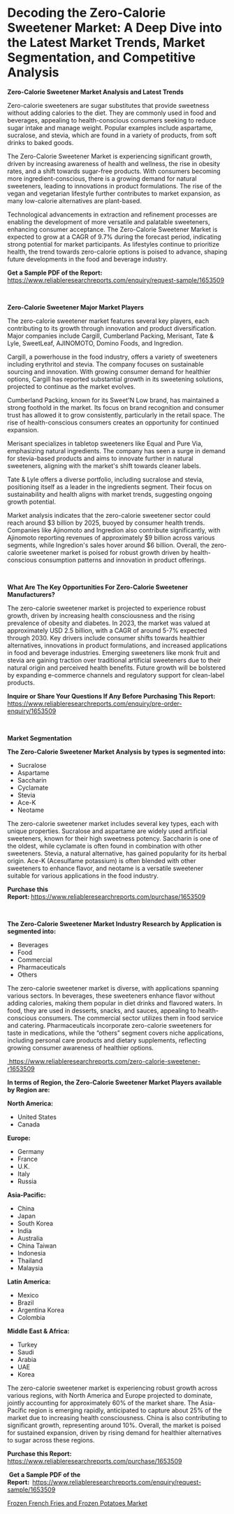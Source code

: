 <p><h1>Decoding the Zero-Calorie Sweetener Market: A Deep Dive into the Latest Market Trends, Market Segmentation, and Competitive Analysis</h1></p><p><strong>Zero-Calorie Sweetener Market Analysis and Latest Trends</strong></p>
<p><p>Zero-calorie sweeteners are sugar substitutes that provide sweetness without adding calories to the diet. They are commonly used in food and beverages, appealing to health-conscious consumers seeking to reduce sugar intake and manage weight. Popular examples include aspartame, sucralose, and stevia, which are found in a variety of products, from soft drinks to baked goods.</p><p>The Zero-Calorie Sweetener Market is experiencing significant growth, driven by increasing awareness of health and wellness, the rise in obesity rates, and a shift towards sugar-free products. With consumers becoming more ingredient-conscious, there is a growing demand for natural sweeteners, leading to innovations in product formulations. The rise of the vegan and vegetarian lifestyle further contributes to market expansion, as many low-calorie alternatives are plant-based.</p><p>Technological advancements in extraction and refinement processes are enabling the development of more versatile and palatable sweeteners, enhancing consumer acceptance. The Zero-Calorie Sweetener Market is expected to grow at a CAGR of 9.7% during the forecast period, indicating strong potential for market participants. As lifestyles continue to prioritize health, the trend towards zero-calorie options is poised to advance, shaping future developments in the food and beverage industry.</p></p>
<p><strong>Get a Sample PDF of the Report:&nbsp;</strong> <a href="https://www.reliableresearchreports.com/enquiry/request-sample/1653509?utm_campaign=2251&utm_medium=2&utm_source=Github&utm_content=ia&utm_term=07042025&utm_id=zero-calorie-sweetener">https://www.reliableresearchreports.com/enquiry/request-sample/1653509</a></p>
<p>&nbsp;</p>
<p><strong>Zero-Calorie Sweetener Major Market Players</strong></p>
<p><p>The zero-calorie sweetener market features several key players, each contributing to its growth through innovation and product diversification. Major companies include Cargill, Cumberland Packing, Merisant, Tate & Lyle, SweetLeaf, AJINOMOTO, Domino Foods, and Ingredion.</p><p>Cargill, a powerhouse in the food industry, offers a variety of sweeteners including erythritol and stevia. The company focuses on sustainable sourcing and innovation. With growing consumer demand for healthier options, Cargill has reported substantial growth in its sweetening solutions, projected to continue as the market evolves.</p><p>Cumberland Packing, known for its Sweet'N Low brand, has maintained a strong foothold in the market. Its focus on brand recognition and consumer trust has allowed it to grow consistently, particularly in the retail space. The rise of health-conscious consumers creates an opportunity for continued expansion.</p><p>Merisant specializes in tabletop sweeteners like Equal and Pure Via, emphasizing natural ingredients. The company has seen a surge in demand for stevia-based products and aims to innovate further in natural sweeteners, aligning with the market's shift towards cleaner labels.</p><p>Tate & Lyle offers a diverse portfolio, including sucralose and stevia, positioning itself as a leader in the ingredients segment. Their focus on sustainability and health aligns with market trends, suggesting ongoing growth potential.</p><p>Market analysis indicates that the zero-calorie sweetener sector could reach around $3 billion by 2025, buoyed by consumer health trends. Companies like Ajinomoto and Ingredion also contribute significantly, with Ajinomoto reporting revenues of approximately $9 billion across various segments, while Ingredion's sales hover around $6 billion. Overall, the zero-calorie sweetener market is poised for robust growth driven by health-conscious consumption patterns and innovation in product offerings.</p></p>
<p>&nbsp;</p>
<p><strong>What Are The Key Opportunities For Zero-Calorie Sweetener Manufacturers?</strong></p>
<p><p>The zero-calorie sweetener market is projected to experience robust growth, driven by increasing health consciousness and the rising prevalence of obesity and diabetes. In 2023, the market was valued at approximately USD 2.5 billion, with a CAGR of around 5-7% expected through 2030. Key drivers include consumer shifts towards healthier alternatives, innovations in product formulations, and increased applications in food and beverage industries. Emerging sweeteners like monk fruit and stevia are gaining traction over traditional artificial sweeteners due to their natural origin and perceived health benefits. Future growth will be bolstered by expanding e-commerce channels and regulatory support for clean-label products.</p></p>
<p><strong>Inquire or Share Your Questions If Any Before Purchasing This Report:</strong> <a href="https://www.reliableresearchreports.com/enquiry/pre-order-enquiry/1653509?utm_campaign=2251&utm_medium=2&utm_source=Github&utm_content=ia&utm_term=07042025&utm_id=zero-calorie-sweetener">https://www.reliableresearchreports.com/enquiry/pre-order-enquiry/1653509</a></p>
<p>&nbsp;</p>
<p><strong>Market Segmentation</strong></p>
<p><strong>The Zero-Calorie Sweetener Market Analysis by types is segmented into:</strong></p>
<p><ul><li>Sucralose</li><li>Aspartame</li><li>Saccharin</li><li>Cyclamate</li><li>Stevia</li><li>Ace-K</li><li>Neotame</li></ul></p>
<p><p>The zero-calorie sweetener market includes several key types, each with unique properties. Sucralose and aspartame are widely used artificial sweeteners, known for their high sweetness potency. Saccharin is one of the oldest, while cyclamate is often found in combination with other sweeteners. Stevia, a natural alternative, has gained popularity for its herbal origin. Ace-K (Acesulfame potassium) is often blended with other sweeteners to enhance flavor, and neotame is a versatile sweetener suitable for various applications in the food industry.</p></p>
<p><strong>Purchase this Report:&nbsp;</strong><a href="https://www.reliableresearchreports.com/purchase/1653509?utm_campaign=2251&utm_medium=2&utm_source=Github&utm_content=ia&utm_term=07042025&utm_id=zero-calorie-sweetener">https://www.reliableresearchreports.com/purchase/1653509</a></p>
<p>&nbsp;</p>
<p><strong>The Zero-Calorie Sweetener Market Industry Research by Application is segmented into:</strong></p>
<p><ul><li>Beverages</li><li>Food</li><li>Commercial</li><li>Pharmaceuticals</li><li>Others</li></ul></p>
<p><p>The zero-calorie sweetener market is diverse, with applications spanning various sectors. In beverages, these sweeteners enhance flavor without adding calories, making them popular in diet drinks and flavored waters. In food, they are used in desserts, snacks, and sauces, appealing to health-conscious consumers. The commercial sector utilizes them in food service and catering. Pharmaceuticals incorporate zero-calorie sweeteners for taste in medications, while the “others” segment covers niche applications, including personal care products and dietary supplements, reflecting growing consumer awareness of healthier options.</p></p>
<p><a href="https://www.reliableresearchreports.com/zero-calorie-sweetener-r1653509?utm_campaign=2251&utm_medium=2&utm_source=Github&utm_content=ia&utm_term=07042025&utm_id=zero-calorie-sweetener">&nbsp;https://www.reliableresearchreports.com/zero-calorie-sweetener-r1653509</a></p>
<p><strong>In terms of Region, the Zero-Calorie Sweetener Market Players available by Region are:</strong></p>
<p>
    <p> <strong> North America: </strong>
        <ul>
            <li>United States</li>
            <li>Canada</li>
        </ul>
        </p> 
    <p> <strong> Europe: </strong>
        <ul>
            <li>Germany</li>
            <li>France</li>
            <li>U.K.</li>
            <li>Italy</li>
            <li>Russia</li>
        </ul>
        </p> 
    <p> <strong> Asia-Pacific: </strong>
        <ul>
            <li>China</li>
            <li>Japan</li>
            <li>South Korea</li>
            <li>India</li>
            <li>Australia</li>
            <li>China Taiwan</li>
            <li>Indonesia</li>
            <li>Thailand</li>
            <li>Malaysia</li>
        </ul>
        </p> 
    <p> <strong> Latin America: </strong>
        <ul>
            <li>Mexico</li>
            <li>Brazil</li>
            <li>Argentina Korea</li>
            <li>Colombia</li>
        </ul>
        </p> 
    <p> <strong> Middle East & Africa: </strong>
        <ul>
            <li>Turkey</li>
            <li>Saudi</li>
            <li>Arabia</li>
            <li>UAE</li>
            <li>Korea</li>
        </ul>
    </p>
    </p>
<p><p>The zero-calorie sweetener market is experiencing robust growth across various regions, with North America and Europe projected to dominate, jointly accounting for approximately 60% of the market share. The Asia-Pacific region is emerging rapidly, anticipated to capture about 25% of the market due to increasing health consciousness. China is also contributing to significant growth, representing around 10%. Overall, the market is poised for sustained expansion, driven by rising demand for healthier alternatives to sugar across these regions.</p></p>
<p><strong>Purchase this Report: </strong><a href="https://www.reliableresearchreports.com/purchase/1653509?utm_campaign=2251&utm_medium=2&utm_source=Github&utm_content=ia&utm_term=07042025&utm_id=zero-calorie-sweetener">https://www.reliableresearchreports.com/purchase/1653509</a></p>
<p>&nbsp;<strong>Get a Sample PDF of the Report:&nbsp;&nbsp;</strong><a href="https://www.reliableresearchreports.com/enquiry/request-sample/1653509?utm_campaign=2251&utm_medium=2&utm_source=Github&utm_content=ia&utm_term=07042025&utm_id=zero-calorie-sweetener">https://www.reliableresearchreports.com/enquiry/request-sample/1653509</a></p>
<p><strong></strong></p>
<p><p><a href="https://github.com/SanjidaKhan901/Market-Research-Report-List-2/blob/main/frozen-french-fries-and-frozen-potatoes-market.md?utm_campaign=2251&utm_medium=2&utm_source=Github&utm_content=ia&utm_term=07042025&utm_id=zero-calorie-sweetener">Frozen French Fries and Frozen Potatoes Market</a></p></p>